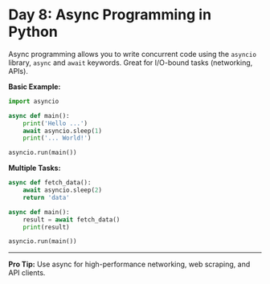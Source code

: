 # Day 8: Async Programming in Python

Async programming allows you to write concurrent code using the `asyncio` library, `async` and `await` keywords. Great for I/O-bound tasks (networking, APIs).

**Basic Example:**
```python
import asyncio

async def main():
    print('Hello ...')
    await asyncio.sleep(1)
    print('... World!')

asyncio.run(main())
```

**Multiple Tasks:**
```python
async def fetch_data():
    await asyncio.sleep(2)
    return 'data'

async def main():
    result = await fetch_data()
    print(result)

asyncio.run(main())
```

---
**Pro Tip:**
Use async for high-performance networking, web scraping, and API clients.
